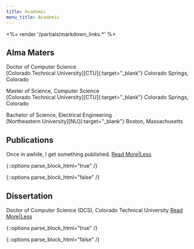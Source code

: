 ```yaml
---
title: Academic
menu_title: Academic
---
```

<%= render '/partials/markdown_links.*' %>

## Alma Maters

Doctor of Computer Science<br />
[Colorado Technical University][CTU]{:target="_blank"} Colorado Springs, Colorado

Master of Science, Computer Science<br />
[Colorado Technical University][CTU]{:target="_blank"} Colorado Springs, Colorado 

Bachelor of Science, Electrical Engineering<br />
[Northeastern University][NU]{:target="_blank"} Boston, Massachusetts 

## Publications

Once in awhile, I get something published.
<a href="#" class="text_toggle" onclick="toggle_visibility('more_publications_content');">Read More|Less</a>

{::options parse_block_html="true" /}
<div id="more_publications_content" style="display:none">

"Converting A Rails Site to Refinery CMS"<br />
[Rails Magazine Issue # 7][RailsMag]{:target="_blank"}<br />
(Note: The Rails Magazine site may be toast)

"A Rule-Based Expert System for the Diagnosis of Convergence Problems in Circuit Simulation"<br />
[SEKE][SEKE]{:target="_blank"} 2006 [Paper](/files/SEKE2006-Lehman.pdf) (PDF File)
</div>
{::options parse_block_html="false" /}


## Dissertation

Doctor of Computer Science (DCS), Colorado Technical University
<a href="#" class="text_toggle" onclick="toggle_visibility('more_dissertation_content');">Read More|Less</a>

{::options parse_block_html="true" /}
<div id="more_dissertation_content" style="display:none">
"A Rule-Based Expert System for the Diagnosis of Convergence Problems in Circuit Simulation"
Featuring SOAR: *S*imulation *O*utput *A*nalysis and *R*ecommendations - A [Ruby on Rails][Rails]{:target="_blank"} / [CLIPS Expert System][CLIPS]{:target="_blank"} Integration

### Dissertation Documents
[Dissertation Defense](/files/Defense_with_Notes.pdf){:target="_blank"} (PDF version of PowerPoint Slides)
Held on December 19th, 2005

[Abstract](/files/Abstract.pdf){:target="_blank"} (PDF File)

[Dissertation Acknowledgements Page](/files/Acknowledgments.pdf){:target="_blank"} (PDF File)

The dissertation is approved, and is available from [UMI][UMI]{:target="_blank"}
</div>
{::options parse_block_html="false" /}

<script type="text/javascript">
function toggle_visibility(id) {
var e = document.getElementById(id);
e.style.display = ((e.style.display!='none') ? 'none' : 'block');
}
</script>

